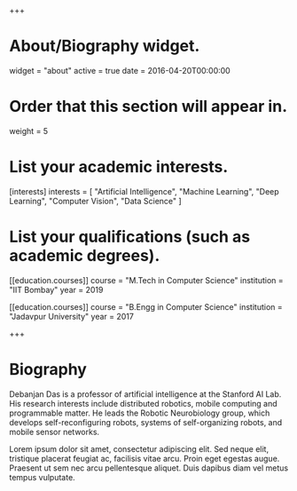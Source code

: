 +++
# About/Biography widget.
widget = "about"
active = true
date = 2016-04-20T00:00:00

# Order that this section will appear in.
weight = 5

# List your academic interests.
[interests]
  interests = [
    "Artificial Intelligence",
    "Machine Learning",
    "Deep Learning",
    "Computer Vision",
    "Data Science"
  ]

# List your qualifications (such as academic degrees).
[[education.courses]]
  course = "M.Tech in Computer Science"
  institution = "IIT Bombay"
  year = 2019

[[education.courses]]
  course = "B.Engg in Computer Science"
  institution = "Jadavpur University"
  year = 2017
  
+++

# Biography

Debanjan Das is a professor of artificial intelligence at the Stanford AI Lab. His research interests include distributed robotics, mobile computing and programmable matter. He leads the Robotic Neurobiology group, which develops self-reconfiguring robots, systems of self-organizing robots, and mobile sensor networks.

Lorem ipsum dolor sit amet, consectetur adipiscing elit. Sed neque elit, tristique placerat feugiat ac, facilisis vitae arcu. Proin eget egestas augue. Praesent ut sem nec arcu pellentesque aliquet. Duis dapibus diam vel metus tempus vulputate. 
